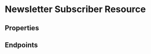 # Newsletter Subscriber Resource

## Properties

<ResourceProperties :resource="'newsletter_subscriber'" :lang="'en'"/>

<ResourceScopes :resource="'newsletter_subscriber'"/>

## Endpoints

[//]: <> (GET ENDPOINT)
<ResourceEndpoint :resource="'newsletter_subscriber'" :endpoint="'get'" :lang="'en'">

<template v-slot:responseJSON>

<<< @/docs/fixtures/api/newsletter_subscriber/response/json/get_id.json

</template>

<template v-slot:responseXML>

<<< @/docs/fixtures/api/newsletter_subscriber/response/xml/get_id.xml

</template>

</ResourceEndpoint>

[//]: <> (GETCOLLECTION ENDPOINT)
<ResourceEndpoint :resource="'newsletter_subscriber'" :endpoint="'getCollection'" :lang="'en'">

<template v-slot:responseJSON>

<<< @/docs/fixtures/api/newsletter_subscriber/response/json/get_page.json

</template>

<template v-slot:responseXML>

<<< @/docs/fixtures/api/newsletter_subscriber/response/xml/get_page.xml

</template>

</ResourceEndpoint>

[//]: <> (POST ENDPOINT)
<ResourceEndpoint :resource="'newsletter_subscriber'" :endpoint="'post'" :lang="'en'">

<template v-slot:request>

<<< @/docs/fixtures/api/newsletter_subscriber/request/post.json

</template>

<template v-slot:responseJSON>

<<< @/docs/fixtures/api/newsletter_subscriber/response/json/get_id.json

</template>

<template v-slot:responseXML>

<<< @/docs/fixtures/api/newsletter_subscriber/response/xml/get_id.xml

</template>

</ResourceEndpoint>

[//]: <> (PUT ENDPOINT)
<ResourceEndpoint :resource="'newsletter_subscriber'" :endpoint="'put'" :lang="'en'">

<template v-slot:request>

<<< @/docs/fixtures/api/newsletter_subscriber/request/put.json

</template>

<template v-slot:responseJSON>

<<< @/docs/fixtures/api/newsletter_subscriber/response/json/get_id.json

</template>

<template v-slot:responseXML>

<<< @/docs/fixtures/api/newsletter_subscriber/response/xml/get_id.xml

</template>

</ResourceEndpoint>

[//]: <> (DELETE ENDPOINT)
<ResourceEndpoint :resource="'newsletter_subscriber'" :endpoint="'delete'" :lang="'en'"/>

